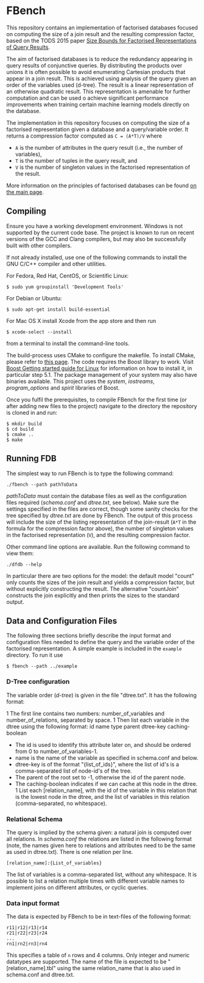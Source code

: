 # FBench

This repository contains an implementation of factorised databases focused on computing the size of a join result and the resulting compression factor, based on the TODS 2015 paper [Size Bounds for Factorised Representations of Query Results](http://www.cs.ox.ac.uk/dan.olteanu/papers/oz-tods15.pdf).

The aim of factorised databases is to reduce the redundancy appearing in query results of conjunctive queries. By distributing the products over unions it is often possible to avoid enumerating Cartesian products that appear in a join result. This is achieved using analysis of the query given an order of the variables used (d-tree). The result is a linear representation of an otherwise quadratic result. This representation is amenable for further computation and can be used o achieve significant performance improvements when training certain machine learning models directly on the database.

The implementation in this repository focuses on computing the size of a factorised representation given a database and a query/variable order. It returns a compression factor computed as  `C = (A*T)/V` where

* `A` is the number of attributes in the query result (i.e., the number of variables),
* `T` is the number of tuples in the query result, and
* `V` is the number of singleton values in the factorised representation of the result.

More information on the principles of factorised databases can be found [on the main page](https://fdbresearch.github.io/principles.html).

## Compiling

Ensure you have a working development environment. Windows is not supported by the current code base. The project is known to run on recent versions of the GCC and Clang compilers, but may also be successfully built with other compilers. 

If not already installed, use one of the following commands to install the GNU C/C++ compiler and other utilities.

For Fedora, Red Hat, CentOS, or Scientific Linux:
```
$ sudo yum groupinstall 'Development Tools'
```

For Debian or Ubuntu:
```
$ sudo apt-get install build-essential
```

For Mac OS X install Xcode from the app store and then run
```
$ xcode-select --install
```
from a terminal to install the command-line tools.

The build-process uses CMake to configure the makefile. To install CMake, please refer to [this page](https://cmake.org/install/). The code requires the Boost library to work. Visit [Boost Getting started guide for Linux](http://www.boost.org/doc/libs/1_61_0/more/getting_started/unix-variants.html) for information on how to install it, in particular step 5.1. The package management of your system may also have binaries available. This project uses the *system*, *iostreams*, *program_options* and *spirit* libraries of Boost.

Once you fulfil the prerequisites, to compile FBench for the first time (or after adding new files to the project) navigate to the directory the repository is cloned in and run:
```
$ mkdir build
$ cd build
$ cmake ..
$ make
```

## Running FDB

The simplest way to run FBench is to type the following command:
```
./fbench --path pathToData
```

*pathToData* must contain the database files as well as the configuration files required (*schema.conf* and *dtree.txt*, see below). Make sure the settings specified in the files are correct, though some sanity checks for the tree specified by *dtree.txt* are done by FBench. The output of this process will include the size of the listing representation of the join-result (`A*T` in the formula for the compression factor above), the number of singleton values in the factorised representation (`V`), and the resulting compression factor.

Other command line options are available. Run the following command to view them:
```
./dfdb --help
```

In particular there are two options for the model: the default model "count" only counts the sizes of the join result and yields a compression factor, but without explicitly constructing the result. The alternative "countJoin" constructs the join explicitly and then prints the sizes to the standard output.

## Data and Configuration Files

The following three sections briefly describe the input format and configuration files needed to define the query and the variable order of the factorised representation. A simple example is included in the `example` directory. To run it use
```
$ fbench --path ../example
```

### D-Tree configuration

The variable order (*d-tree*) is given in the file "dtree.txt". It has the following format:

1 The first line contains two numbers: number_of_variables and number_of_relations, separated by space.
1 Then list each variable in the dtree using the following format:
  id name type parent dtree-key caching-boolean
  * The id is used to identify this attribute later on, and should be ordered from 0 to number_of_variables-1.
  * name is the name of the variable as specified in schema.conf and below.
  * dtree-key is of the format "{list_of_ids}", where the list of id's is a comma-separated list of node-id's of the tree.
  * The parent of the root set to -1, otherwise the id of the parent node.
  * The caching-boolean indicates if we can cache at this node in the dtree.
1 List each [relation_name], with the id of the variable in this relation that is the lowest node in the dtree, and
  the list of variables in this relation (comma-separated, no whitespace).

### Relational Schema

The query is implied by the schema given: a natural join is computed over all relations. In *schema.conf* the relations are listed in the following format (note, the names given here to relations and attributes need to be the same as used in dtree.txt). There is one relation per line.
```
[relation_name]:{List_of_variables}
```

The list of variables is a comma-separated list, without any whitespace. It is possible to list a relation multiple times with different variable names to implement joins on different attributes, or cyclic queries.

### Data input format

The data is expected by FBench to be in text-files of the following format:
```
r11|r12|r13|r14
r21|r22|r23|r24
...
rn1|rn2|rn3|rn4
```

This specifies a table of `n` rows and 4 columns. Only integer and numeric datatypes are supported. The name of the file is expected to be "[relation_name].tbl" using the same relation_name that is also used in schema.conf and dtree.txt.
